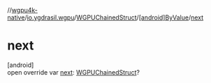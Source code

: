 //[wgpu4k-native](../../../../index.md)/[io.ygdrasil.wgpu](../../index.md)/[WGPUChainedStruct](../index.md)/[[android]ByValue](index.md)/[next](next.md)

# next

[android]\
open override var [next](next.md): [WGPUChainedStruct](../index.md)?